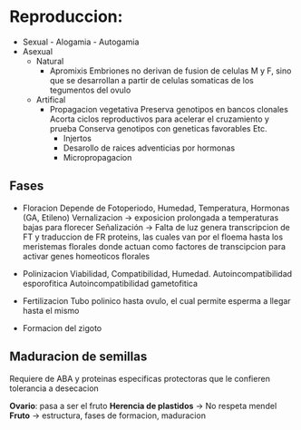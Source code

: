 # Reproduccion:

- Sexual
	  - Alogamia
	  - Autogamia
- Asexual
	- Natural
		- Apromixis
		    Embriones no derivan de fusion de celulas M y F, sino que se desarrollan a partir de celulas somaticas de los tegumentos del ovulo
	- Artifical
		- Propagacion vegetativa
		   Preserva genotipos en bancos clonales
		   Acorta ciclos reproductivos para acelerar el cruzamiento y prueba
		   Conserva genotipos con geneticas favorables
		   Etc.
		   - Injertos
		   - Desarollo de raices adventicias por hormonas
		   - Micropropagacion

## Fases

- Floracion
  Depende de Fotoperiodo, Humedad, Temperatura, Hormonas (GA, Etileno)
  Vernalizacion → exposicion prolongada a temperaturas bajas para florecer
	Señalización → Falta de luz genera transcripcion de FT y traduccion de FR proteins, las cuales van por el floema hasta los meristemas florales donde actuan como factores de transcipcion para activar genes homeoticos florales

- Polinizacion
  Viabilidad, Compatibilidad, Humedad.
  Autoincompatibilidad esporofitica
  Autoincompatibilidad gametofitica

- Fertilizacion
  Tubo polinico hasta ovulo, el cual permite esperma a llegar hasta el mismo

- Formacion del zigoto

## Maduracion de semillas
Requiere de ABA y proteinas especificas protectoras que le confieren tolerancia a desecacion




**Ovario**: pasa a ser el fruto
**Herencia de plastidos** → No respeta mendel
**Fruto** → estructura, fases de formacion, maduracion 


